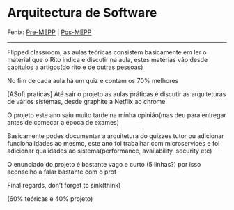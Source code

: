 # Arquitectura de Software

Fenix: [Pre-MEPP](https://fenix.tecnico.ulisboa.pt/cursos/meic-a/disciplina-curricular/283003985068040) | [Pos-MEPP](https://fenix.tecnico.ulisboa.pt/cursos/meic-a/disciplina-curricular/564478961778807)

---
Flipped classroom, as aulas teóricas consistem basicamente em ler o material que o Rito indica e discutir na aula, estes matérias vão desde capítulos a artigos(do rito e de outras pessoas)

No fim de cada aula há um quiz e contam os 70% melhores

[ASoft praticas] Até sair o projeto as aulas práticas é discutir as arquiteturas de vários sistemas, desde graphite a Netflix ao chrome

O projeto este ano saiu muito tarde na minha opinião(mas deu para entregar antes de começar a época de exames)

Basicamente podes documentar a arquitetura do quizzes tutor ou adicionar funcionalidades ao mesmo, este ano foi trabalhar com microservices e foi adicionar qualidades ao sistema(performance, availability, security etc)

O enunciado do projeto é bastante vago e curto (5 linhas?) por isso aconselho a falar bastante com o prof

Final regards, don’t forget to sink(think)

(60% teóricas e 40% projeto)

